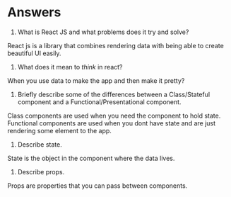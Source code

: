 # Answers

1.  What is React JS and what problems does it try and solve?

React js is a library that combines rendering data with being able to create beautiful UI easily.

1.  What does it mean to _think_ in react?

When you use data to make the app and then make it pretty?

1.  Briefly describe some of the differences between a Class/Stateful component and a Functional/Presentational component.

Class components are used when you need the component to hold state. Functional components are used when you dont have state and are just rendering some element to the app.

1.  Describe state.

State is the object in the component where the data lives.

1.  Describe props.

Props are properties that you can pass between components.
